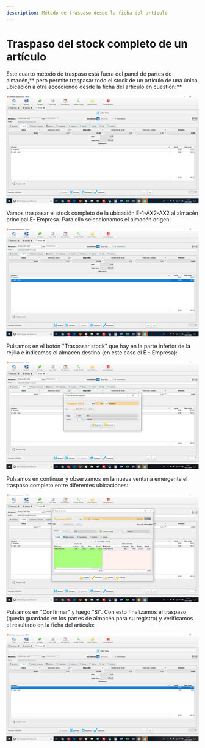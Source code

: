 ```yaml
---
description: Método de traspaso desde la ficha del artículo
---
```


# Traspaso del stock completo de un artículo

Este cuarto método de traspaso está fuera del panel de partes de almacén,\*\* pero permite traspasar todo el stock de un artículo de una única ubicación a otra accediendo desde la ficha del artículo en cuestión:\*\*

![Ficha de artículo 45462-HR0-F00](<../../.gitbook/assets/image (142).png>)

Vamos traspasar el stock completo de la ubicación E-1-AX2-AX2 al almacén principal E- Empresa. Para ello seleccionamos el almacén origen:

![](<../../.gitbook/assets/image (143).png>)

Pulsamos en el botón "Traspasar stock" que hay en la parte inferior de la rejilla e indicamos el almacén destino (en este caso el E - Empresa):

![](<../../.gitbook/assets/image (144).png>)

Pulsamos en continuar y observamos en la nueva ventana emergente el traspaso completo entre diferentes ubicaciones:

![](<../../.gitbook/assets/image (145).png>)

Pulsamos en "Confirmar" y luego "Si". Con esto finalizamos el traspaso (queda guardado en los partes de almacén para su registro) y verificamos el resultado en la ficha del artículo:

![Las 10 unidades traspasadas se suman a las 20 en stock de la ubicación de destino](<../../.gitbook/assets/image (146).png>)
